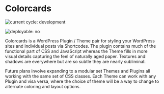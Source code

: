 # Colorcards

![current cycle: development](https://s3.amazonaws.com/cdn.shared/git-status-badges/current%20cycle-development-yellow.svg)

![deployable: no](https://s3.amazonaws.com/cdn.shared/git-status-badges/deployable--partially-yellow.svg)

Colorcards is a WordPress Plugin / Theme pair for styling your WordPress sites and individual posts via Shortcodes. The plugin contains much of the functional part of CSS and JavaScript whereas the Theme fills in more visual details capturing the feel of naturally aged paper. Textures and shadows are everywhere but are so subtle they are nearly subliminal.  

Future plans involve expanding to a modular set Themes and Plugins all working with the same set of CSS classes. Each Theme can work with any Plugin and visa versa, where the choice of theme will be a way to change to alternate coloring and layout options.